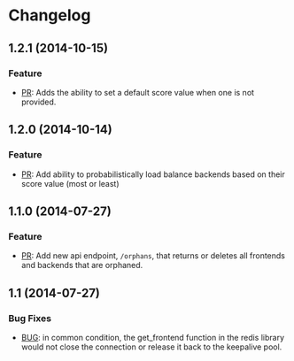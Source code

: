 Changelog
=========

## 1.2.1 (2014-10-15)

### Feature
+ [PR](https://github.com/rstudio/redx/pull/5): Adds the ability to set a default score value when one is not provided.

## 1.2.0 (2014-10-14)

### Feature
+ [PR](https://github.com/rstudio/redx/pulls): Add ability to probabilistically load balance backends based on their score value (most or least)

## 1.1.0 (2014-07-27)

### Feature
+ [PR](https://github.com/rstudio/redx/pull/1): Add new api endpoint, `/orphans`, that returns or deletes all frontends and backends that are orphaned.

## 1.1 (2014-07-27)

### Bug Fixes
+ [BUG](https://github.com/rstudio/redx/commit/d5051bbdc573b5017382268ec7dcf118a2fe0305): in common condition, the get_frontend function in the redis library would not close the connection or release it back to the keepalive pool. 
